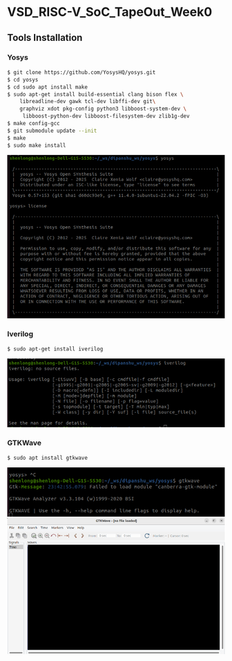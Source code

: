 # VSD_RISC-V_SoC_TapeOut_Week0
## Tools Installation
### Yosys
```bash
$ git clone https://github.com/YosysHQ/yosys.git
$ cd yosys
$ cd sudo apt install make
$ sudo apt-get install build-essential clang bison flex \
    libreadline-dev gawk tcl-dev libffi-dev git\
    graphviz xdot pkg-config python3 libboost-system-dev \
     libboost-python-dev libboost-filesystem-dev zlib1g-dev
$ make config-gcc
$ git submodule update --init
$ make
$ sudo make install
```
![yosys](Images/yosys.png)
### Iverilog
```bash
$ sudo apt-get install iverilog
```
![iverilog](Images/iverilog.png)
### GTKWave
```bash
$ sudo apt install gtkwave
```
![gtkwave](Images/gtkwave_cmd.png)
![gtkwave](Images/gtkwave_window.png)
